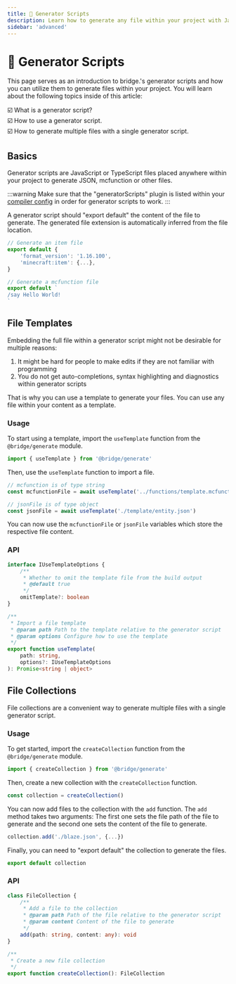 ```yaml
---
title: 🤖 Generator Scripts
description: Learn how to generate any file within your project with JavaScript or TypeScript
sidebar: 'advanced'
---
```


# 🤖 Generator Scripts

This page serves as an introduction to bridge.'s generator scripts and how you can utilize them to generate files within your project.
You will learn about the following topics inside of this article:

:ballot_box_with_check: What is a generator script?<br/>
:ballot_box_with_check: How to use a generator script.<br/>
:ballot_box_with_check: How to generate multiple files with a single generator script.<br/>

## Basics

Generator scripts are JavaScript or TypeScript files placed anywhere within your project to generate JSON, mcfunction or other files.

:::warning
Make sure that the "generatorScripts" plugin is listed within your [compiler config](/guide/advanced/dash/index.html#build-profiles) in order for generator scripts to work.
:::

A generator script should "export default" the content of the file to generate. The generated file extension is automatically inferred from the file location.

```typescript
// Generate an item file
export default {
    'format_version': '1.16.100',
	'minecraft:item': {...},
}
```

```typescript
// Generate a mcfunction file
export default `
/say Hello World!
`
```

## File Templates

Embedding the full file within a generator script might not be desirable for multiple reasons:

1. It might be hard for people to make edits if they are not familiar with programming
2. You do not get auto-completions, syntax highlighting and diagnostics within generator scripts

That is why you can use a template to generate your files. You can use any file within your content as a template.

### Usage

To start using a template, import the `useTemplate` function from the `@bridge/generate` module.

```typescript
import { useTemplate } from '@bridge/generate'
```

Then, use the `useTemplate` function to import a file.

```typescript
// mcfunction is of type string
const mcfunctionFile = await useTemplate('../functions/template.mcfunction')

// jsonFile is of type object
const jsonFile = await useTemplate('./template/entity.json')
```

You can now use the `mcfunctionFile` or `jsonFile` variables which store the respective file content.

### API

```typescript
interface IUseTemplateOptions {
	/**
	 * Whether to omit the template file from the build output
	 * @default true
	 */
	omitTemplate?: boolean
}

/**
 * Import a file template
 * @param path Path to the template relative to the generator script
 * @param options Configure how to use the template
 */
export function useTemplate(
	path: string,
	options?: IUseTemplateOptions
): Promise<string | object>
```

## File Collections

File collections are a convenient way to generate multiple files with a single generator script.

### Usage

To get started, import the `createCollection` function from the `@bridge/generate` module.

```typescript
import { createCollection } from '@bridge/generate'
```

Then, create a new collection with the `createCollection` function.

```typescript
const collection = createCollection()
```

You can now add files to the collection with the `add` function. The `add` method takes two arguments: The first one sets the file path of the file to generate and the second one sets the content of the file to generate.

```typescript
collection.add('./blaze.json', {...})
```

Finally, you can need to "export default" the collection to generate the files.

```typescript
export default collection
```

### API

```typescript
class FileCollection {
	/**
	 * Add a file to the collection
	 * @param path Path of the file relative to the generator script
	 * @param content Content of the file to generate
	 */
	add(path: string, content: any): void
}

/**
 * Create a new file collection
 */
export function createCollection(): FileCollection
```
